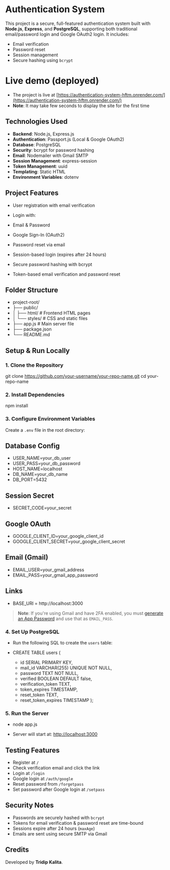 #  Authentication System

This project is a secure, full-featured authentication system built with **Node.js**, **Express**, and **PostgreSQL**, supporting both traditional email/password login and Google OAuth2 login. It includes:

* Email verification
* Password reset
* Session management
* Secure hashing using `bcrypt`

# Live demo (deployed)

* The project is live at [https://authentication-system-hftm.onrender.com/](https://authentication-system-hftm.onrender.com/)
* **Note**: It may take few seconds to display the site for the first time

##  Technologies Used

* **Backend**: Node.js, Express.js
* **Authentication**: Passport.js (Local & Google OAuth2)
* **Database**: PostgreSQL
* **Security**: bcrypt for password hashing
* **Email**: Nodemailer with Gmail SMTP
* **Session Management**: express-session
* **Token Management**: uuid
* **Templating**: Static HTML
* **Environment Variables**: dotenv



##  Project Features

* User registration with email verification
* Login with:

* Email & Password
* Google Sign-In (OAuth2)
* Password reset via email
* Session-based login (expires after 24 hours)
* Secure password hashing with bcrypt
* Token-based email verification and password reset


##  Folder Structure

* project-root/
* ├── public/
* │   ├── html/              # Frontend HTML pages
* │   └── styles/            # CSS and static files
* ├── app.js                 # Main server file
* ├── package.json
* └── README.md


##  Setup & Run Locally

### 1. Clone the Repository


git clone https://github.com/your-username/your-repo-name.git
cd your-repo-name


### 2. Install Dependencies


npm install


### 3. Configure Environment Variables

Create a `.env` file in the root directory:


## Database Config ##
* USER_NAME=your_db_user
* USER_PASS=your_db_password
* HOST_NAME=localhost
* DB_NAME=your_db_name
* DB_PORT=5432

## Session Secret ##
* SECRET_CODE=your_secret

## Google OAuth ##
* GOOGLE_CLIENT_ID=your_google_client_id
* GOOGLE_CLIENT_SECRET=your_google_client_secret

## Email (Gmail) ##
* EMAIL_USER=your_gmail_address
* EMAIL_PASS=your_gmail_app_password

## Links ##
* BASE_URl = http://localhost:3000

>  **Note**: If you're using Gmail and have 2FA enabled, you must [generate an App Password](https://support.google.com/accounts/answer/185833?hl=en) and use that as `EMAIL_PASS`.



### 4. Set Up PostgreSQL

* Run the following SQL to create the `users` table:

* CREATE TABLE users (
  * id SERIAL PRIMARY KEY,
  * mail_id VARCHAR(255) UNIQUE NOT NULL,
  * password TEXT NOT NULL,
  * verified BOOLEAN DEFAULT false,
  * verification_token TEXT,
  * token_expires TIMESTAMP,
  * reset_token TEXT,
  * reset_token_expires TIMESTAMP
);

### 5. Run the Server

* node app.js

* Server will start at: [http://localhost:3000](http://localhost:3000)


##  Testing Features

* Register at `/`
* Check verification email and click the link
* Login at `/login`
* Google login at `/auth/google`
* Reset password from `/forgetpass`
* Set password after Google login at `/setpass`

##  Security Notes

* Passwords are securely hashed with `bcrypt`
* Tokens for email verification & password reset are time-bound
* Sessions expire after 24 hours (`maxAge`)
* Emails are sent using secure SMTP via Gmail


##  Credits

Developed by **Tridip Kalita**.
